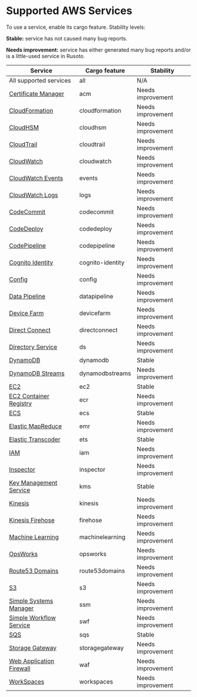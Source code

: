 # Supported AWS Services

To use a service, enable its cargo feature.  Stability levels:

**Stable:** service has not caused many bug reports.

**Needs improvement:** service has either generated many bug reports and/or is a little-used service in Rusoto. 

Service | Cargo feature | Stability
--------|---------------|---------
All supported services | all | N/A
[Certificate Manager](https://aws.amazon.com/certificate-manager/) | acm | Needs improvement
[CloudFormation](https://aws.amazon.com/cloudformation/) | cloudformation | Needs improvement
[CloudHSM](https://aws.amazon.com/cloudhsm/) | cloudhsm | Needs improvement
[CloudTrail](https://aws.amazon.com/cloudtrail/) | cloudtrail | Needs improvement
[CloudWatch](https://aws.amazon.com/cloudwatch/) | cloudwatch | Needs improvement
[CloudWatch Events](http://docs.aws.amazon.com/AmazonCloudWatch/latest/DeveloperGuide/WhatIsCloudWatchEvents.html) | events | Needs improvement 
[CloudWatch Logs](http://docs.aws.amazon.com/AmazonCloudWatch/latest/DeveloperGuide/CWL_GettingStarted.html) | logs | Needs improvement 
[CodeCommit](https://aws.amazon.com/codecommit/) | codecommit | Needs improvement
[CodeDeploy](https://aws.amazon.com/codedeploy/) | codedeploy | Needs improvement
[CodePipeline](https://aws.amazon.com/codepipeline/) | codepipeline | Needs improvement
[Cognito Identity](http://docs.aws.amazon.com/cognito/latest/developerguide/cognito-identity.html) | cognito-identity | Needs improvement 
[Config](https://aws.amazon.com/config/) | config | Needs improvement
[Data Pipeline](https://aws.amazon.com/datapipeline/) | datapipeline | Needs improvement
[Device Farm](https://aws.amazon.com/device-farm/) | devicefarm | Needs improvement
[Direct Connect](https://aws.amazon.com/directconnect/) | directconnect | Needs improvement
[Directory Service](https://aws.amazon.com/directoryservice/) | ds | Needs improvement
[DynamoDB](https://aws.amazon.com/dynamodb/) | dynamodb | Stable
[DynamoDB Streams](http://docs.aws.amazon.com/amazondynamodb/latest/developerguide/Streams.html) | dynamodbstreams | Needs improvement 
[EC2](https://aws.amazon.com/ec2/) | ec2 | Stable
[EC2 Container Registry](https://aws.amazon.com/ecr/) | ecr | Needs improvement
[ECS](https://aws.amazon.com/ecs/) | ecs | Stable
[Elastic MapReduce](https://aws.amazon.com/elasticmapreduce/) | emr | Needs improvement 
[Elastic Transcoder](https://aws.amazon.com/elastictranscoder/) | ets | Stable
[IAM](https://aws.amazon.com/iam/) | iam | Needs improvement
[Inspector](https://aws.amazon.com/inspector/) | inspector | Needs improvement
[Key Management Service](https://aws.amazon.com/kms/) | kms | Stable
[Kinesis](https://aws.amazon.com/kinesis/) | kinesis | Needs improvement
[Kinesis Firehose](https://aws.amazon.com/kinesis/firehose/) | firehose | Needs improvement
[Machine Learning](https://aws.amazon.com/machine-learning/) | machinelearning | Needs improvement 
[OpsWorks](https://aws.amazon.com/opsworks/) | opsworks | Needs improvement
[Route53 Domains](http://docs.aws.amazon.com/Route53/latest/APIReference/actions-on-domain-registrations.html) | route53domains | Needs improvement 
[S3](https://aws.amazon.com/s3/) | s3 | Needs improvement
[Simple Systems Manager](http://docs.aws.amazon.com/ssm/latest/APIReference/Welcome.html) | ssm | Needs improvement 
[Simple Workflow Service](https://aws.amazon.com/swf/) | swf | Needs improvement
[SQS](https://aws.amazon.com/sqs/) | sqs | Stable
[Storage Gateway](https://aws.amazon.com/storagegateway/) | storagegateway | Needs improvement
[Web Application Firewall](https://aws.amazon.com/waf/) | waf | Needs improvement
[WorkSpaces](https://aws.amazon.com/workspaces/) | workspaces | Needs improvement
